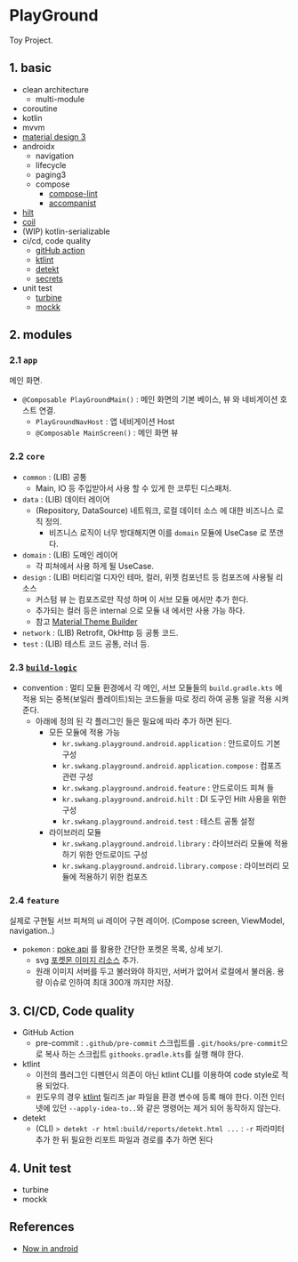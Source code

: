 # PlayGround

Toy Project.

## 1. basic

- clean architecture
  - multi-module
- coroutine
- kotlin
- mvvm
- [material design 3](https://m3.material.io/)
- androidx
  - navigation
  - lifecycle
  - paging3
  - compose
    - [compose-lint](https://slackhq.github.io/compose-lints/)
    - [accompanist](https://github.com/google/accompanist)
- [hilt](https://dagger.dev/hilt/)
- [coil](https://coil-kt.github.io/coil/)
- (WIP) kotlin-serializable
- ci/cd, code quality
  - [gitHub action](https://github.com/ksu3101/PlayGround/actions)
  - [ktlint](https://pinterest.github.io/ktlint/)
  - [detekt](https://github.com/detekt/detekt)
  - [secrets](https://developers.google.com/maps/documentation/android-sdk/secrets-gradle-plugin?hl=ko)
- unit test
  - [turbine](https://github.com/cashapp/turbine) 
  - [mockk](https://mockk.io/ANDROID.html)

## 2. modules

### 2.1 `app`

메인 화면.

- `@Composable PlayGroundMain()` : 메인 화면의 기본 베이스, 뷰 와 네비게이션 호스트 연결.
  - `PlayGroundNavHost` : 앱 네비게이션 Host 
  - `@Composable MainScreen()` : 메인 화면 뷰

### 2.2 `core`

- `common` : (LIB) 공통
  - Main, IO 등 주입받아서 사용 할 수 있게 한 코루틴 디스패처.
- `data` : (LIB) 데이터 레이어
  - (Repository, DataSource) 네트워크, 로컬 데이터 소스 에 대한 비즈니스 로직 정의.  
    - 비즈니스 로직이 너무 방대해지면 이를 `domain` 모듈에 UseCase 로 쪼갠다.
- `domain` : (LIB) 도메인 레이어 
  - 각 피쳐에서 사용 하게 될 UseCase. 
- `design` : (LIB) 머티리얼 디자인 테마, 컬러, 위젯 컴포넌트 등 컴포즈에 사용될 리소스
  - 커스텀 뷰 는 컴포즈로만 작성 하며 이 서브 모듈 에서만 추가 한다.
  - 추가되는 컬러 등은 internal 으로 모듈 내 에서만 사용 가능 하다.
  - 참고 [Material Theme Builder](https://m3.material.io/theme-builder#/custom)
- `network` : (LIB) Retrofit, OkHttp 등 공통 코드.
- `test` : (LIB) 테스트 코드 공통, 러너 등.

### 2.3 [`build-logic`](./build-logic/README.md) 

- convention : 멀티 모듈 환경에서 각 메인, 서브 모듈들의 `build.gradle.kts` 에 적용 되는 중복(보일러 플레이트)되는 코드들을 따로 정리 하여 공통 일괄 적용 시켜준다.
  - 아래에 정의 된 각 플러그인 들은 필요에 따라 추가 하면 된다.
    - 모든 모듈에 적용 가능
      - `kr.swkang.playground.android.application` : 안드로이드 기본 구성
      - `kr.swkang.playground.android.application.compose` : 컴포즈 관련 구성
      - `kr.swkang.playground.android.feature` : 안드로이드 피쳐 들
      - `kr.swkang.playground.android.hilt` : DI 도구인 Hilt 사용을 위한 구성
      - `kr.swkang.playground.android.test` : 테스트 공통 설정
    - 라이브러리 모듈
      - `kr.swkang.playground.android.library` : 라이브러리 모듈에 적용하기 위한 안드로이드 구성
      - `kr.swkang.playground.android.library.compose` : 라이브러리 모듈에 적용하기 위한 컴포즈
 
### 2.4 `feature`

실제로 구현될 서브 피쳐의 ui 레이어 구현 레이어. (Compose screen, ViewModel, navigation..)

- `pokemon` : [poke api](https://pokeapi.co/) 를 활용한 간단한 포켓몬 목록, 상세 보기.
  - svg [포켓몬 이미지 리소스](https://github.com/PokeAPI/sprites) 추가. 
  - 원래 이미지 서버를 두고 불러와야 하지만, 서버가 없어서 로컬에서 불러옴. 용량 이슈로 인하여 최대 300개 까지만 저장. 

## 3. CI/CD, Code quality

- GitHub Action
  - pre-commit : `.github/pre-commit` 스크립트를 `.git/hooks/pre-commit`으로 복사 하는 스크립트 `githooks.gradle.kts`를 실행 해야 한다.  
- ktlint
  - 이전의 플러그인 디펜던시 의존이 아닌 ktlint CLI를 이용하여 code style로 적용 되었다.  
  - 윈도우의 경우 [ktlint](https://github.com/pinterest/ktlint/releases) 릴리즈 jar 파일을 환경 변수에 등록 해야 한다. 이전 인터넷에 있던 `--apply-idea-to..`와 같은 명령어는 제거 되어 동작하지 않는다. 
- detekt
  - (CLI) `> detekt -r html:build/reports/detekt.html ...` : `-r` 파라미터 추가 한 뒤 필요한 리포트 파일과 경로를 추가 하면 된다

## 4. Unit test

- turbine
- mockk

## References

- [Now in android](https://github.com/android/nowinandroid)
